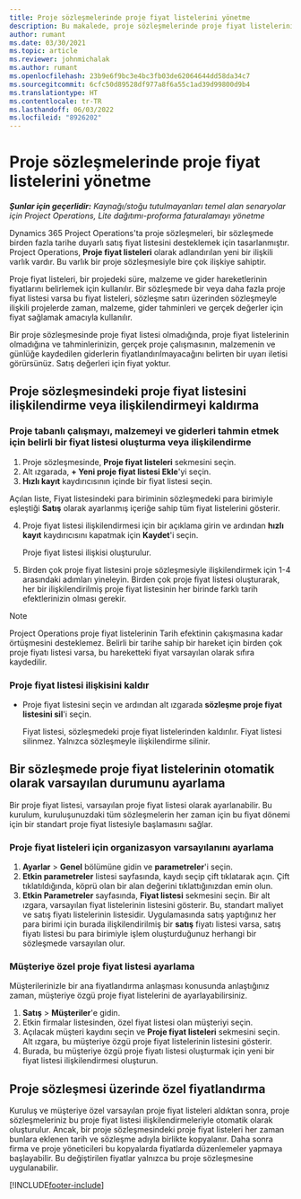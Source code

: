 ```yaml
---
title: Proje sözleşmelerinde proje fiyat listelerini yönetme
description: Bu makalede, proje sözleşmelerinde proje fiyat listelerini yönetme hakkında bilgiler yer alır.
author: rumant
ms.date: 03/30/2021
ms.topic: article
ms.reviewer: johnmichalak
ms.author: rumant
ms.openlocfilehash: 23b9e6f9bc3e4bc3fb03de62064644dd58da34c7
ms.sourcegitcommit: 6cfc50d89528df977a8f6a55c1ad39d99800d9b4
ms.translationtype: HT
ms.contentlocale: tr-TR
ms.lasthandoff: 06/03/2022
ms.locfileid: "8926202"
---
```

# <a name="manage-project-price-lists-on-project-contracts"></a>Proje sözleşmelerinde proje fiyat listelerini yönetme

_**Şunlar için geçerlidir:** Kaynağı/stoğu tutulmayanları temel alan senaryolar için Project Operations, Lite dağıtımı-proforma faturalamayı yönetme_

Dynamics 365 Project Operations'ta proje sözleşmeleri, bir sözleşmede birden fazla tarihe duyarlı satış fiyat listesini desteklemek için tasarlanmıştır. Project Operations, **Proje fiyat listeleri** olarak adlandırılan yeni bir ilişkili varlık vardır. Bu varlık bir proje sözleşmesiyle bire çok ilişkiye sahiptir.

Proje fiyat listeleri, bir projedeki süre, malzeme ve gider hareketlerinin fiyatlarını belirlemek için kullanılır. Bir sözleşmede bir veya daha fazla proje fiyat listesi varsa bu fiyat listeleri, sözleşme satırı üzerinden sözleşmeyle ilişkili projelerde zaman, malzeme, gider tahminleri ve gerçek değerler için fiyat sağlamak amacıyla kullanılır.

Bir proje sözleşmesinde proje fiyat listesi olmadığında, proje fiyat listelerinin olmadığına ve tahminlerinizin, gerçek proje çalışmasının, malzemenin ve günlüğe kaydedilen giderlerin fiyatlandırılmayacağını belirten bir uyarı iletisi görürsünüz. Satış değerleri için fiyat yoktur.

## <a name="associate-or-unassociate-a-project-price-list-on-a-project-contract"></a>Proje sözleşmesindeki proje fiyat listesini ilişkilendirme veya ilişkilendirmeyi kaldırma

### <a name="create-or-associate-a-specific-price-list-for-estimating-project-based-work-material-and-expenses"></a>Proje tabanlı çalışmayı, malzemeyi ve giderleri tahmin etmek için belirli bir fiyat listesi oluşturma veya ilişkilendirme

1. Proje sözleşmesinde, **Proje fiyat listeleri** sekmesini seçin.
2. Alt ızgarada, **+ Yeni proje fiyat listesi Ekle**'yi seçin.
3. **Hızlı kayıt** kaydırıcısının içinde bir fiyat listesi seçin. 

  Açılan liste, Fiyat listesindeki para biriminin sözleşmedeki para birimiyle eşleştiği **Satış** olarak ayarlanmış içeriğe sahip tüm fiyat listelerini gösterir.
  
4. Proje fiyat listesi ilişkilendirmesi için bir açıklama girin ve ardından **hızlı kayıt** kaydırıcısını kapatmak için **Kaydet**'i seçin.

   Proje fiyat listesi ilişkisi oluşturulur.
   
5. Birden çok proje fiyat listesini proje sözleşmesiyle ilişkilendirmek için 1-4 arasındaki adımları yineleyin. Birden çok proje fiyat listesi oluşturarak, her bir ilişkilendirilmiş proje fiyat listesinin her birinde farklı tarih efektlerinizin olması gerekir.

> [!NOTE]
> Project Operations proje fiyat listelerinin Tarih efektinin çakışmasına kadar örtüşmesini desteklemez. Belirli bir tarihe sahip bir hareket için birden çok proje fiyatı listesi varsa, bu hareketteki fiyat varsayılan olarak sıfıra kaydedilir.

### <a name="remove-a-project-price-list-association"></a>Proje fiyat listesi ilişkisini kaldır

- Proje fiyat listesini seçin ve ardından alt ızgarada **sözleşme proje fiyat listesini sil**'i seçin. 

  Fiyat listesi, sözleşmedeki proje fiyat listelerinden kaldırılır. Fiyat listesi silinmez. Yalnızca sözleşmeyle ilişkilendirme silinir.

## <a name="set-up-automatic-defaulting-of-project-price-lists-on-a-contract"></a>Bir sözleşmede proje fiyat listelerinin otomatik olarak varsayılan durumunu ayarlama

Bir proje fiyat listesi, varsayılan proje fiyat listesi olarak ayarlanabilir. Bu kurulum, kuruluşunuzdaki tüm sözleşmelerin her zaman için bu fiyat dönemi için bir standart proje fiyat listesiyle başlamasını sağlar.

### <a name="set-up-the-organizational-default-for-project-price-lists"></a>Proje fiyat listeleri için organizasyon varsayılanını ayarlama

1. **Ayarlar** > **Genel** bölümüne gidin ve **parametreler**'i seçin.
2. **Etkin parametreler** listesi sayfasında, kaydı seçip çift tıklatarak açın. Çift tıklatıldığında, köprü olan bir alan değerini tıklattığınızdan emin olun. 
3. **Etkin Parametreler** sayfasında, **Fiyat listesi** sekmesini seçin. Bir alt ızgara, varsayılan fiyat listelerinin listesini gösterir. Bu, standart maliyet ve satış fiyatı listelerinin listesidir. Uygulamasında satış yaptığınız her para birimi için burada ilişkilendirilmiş bir **satış** fiyatı listesi varsa, satış fiyatı listesi bu para birimiyle işlem oluşturduğunuz herhangi bir sözleşmede varsayılan olur.

### <a name="set-up-a-customer-specific-project-price-list"></a>Müşteriye özel proje fiyat listesi ayarlama

Müşterilerinizle bir ana fiyatlandırma anlaşması konusunda anlaştığınız zaman, müşteriye özgü proje fiyat listelerini de ayarlayabilirsiniz.

1. **Satış** > **Müşteriler**'e gidin.
2. Etkin firmalar listesinden, özel fiyat listesi olan müşteriyi seçin.
3. Açılacak müşteri kaydını seçin ve **Proje fiyat listeleri** sekmesini seçin. Alt ızgara, bu müşteriye özgü proje fiyat listelerinin listesini gösterir. 
4. Burada, bu müşteriye özgü proje fiyatı listesi oluşturmak için yeni bir fiyat listesi ilişkilendirmesi oluşturun.

## <a name="custom-pricing-on-a-project-contract"></a>Proje sözleşmesi üzerinde özel fiyatlandırma

Kuruluş ve müşteriye özel varsayılan proje fiyat listeleri aldıktan sonra, proje sözleşmeleriniz bu proje fiyat listesi ilişkilendirmeleriyle otomatik olarak oluşturulur. Ancak, bir proje sözleşmesindeki proje fiyat listeleri her zaman bunlara eklenen tarih ve sözleşme adıyla birlikte kopyalanır. Daha sonra firma ve proje yöneticileri bu kopyalarda fiyatlarda düzenlemeler yapmaya başlayabilir. Bu değiştirilen fiyatlar yalnızca bu proje sözleşmesine uygulanabilir.


[!INCLUDE[footer-include](../includes/footer-banner.md)]
